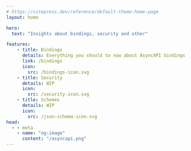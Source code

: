 ```yaml
---
# https://vitepress.dev/reference/default-theme-home-page
layout: home

hero:
  text: "Insights about bindings, security and other"

features:
    - title: Bindings
      details: Everything you should to now about AsyncAPI bindings
      link: /bindings
      icon:
        src: /bindings-icon.svg
    - title: Security
      details: WIP
      icon:
        src: /security-icon.svg
    - title: Schemes
      details: WIP
      icon:
        src: /json-schema-icon.svg
head:
  - - meta
    - name: "og:image"
      content: "/asyncapi.png"
---
```


